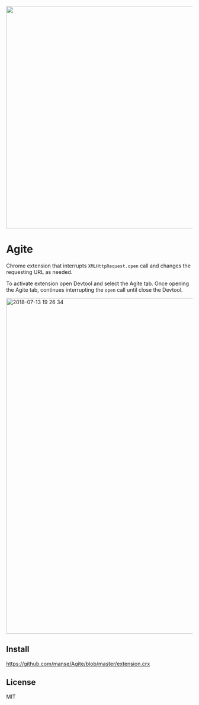 <img src="https://user-images.githubusercontent.com/443965/42686548-3d59b08a-86d1-11e8-9f70-aeabe85c513d.png" width="600">

# Agite

Chrome extension that interrupts `XMLHttpRequest.open` call and changes the requesting URL as needed.

To activate extension open Devtool and select the Agite tab.
Once opening the Agite tab, continues interrupting the `open` call until close the Devtool.

<img width="906" alt="2018-07-13 19 26 34" src="https://user-images.githubusercontent.com/443965/42687043-c499f586-86d2-11e8-9064-a7c204615db3.png">

## Install

https://github.com/manse/Agite/blob/master/extension.crx

## License

MIT
